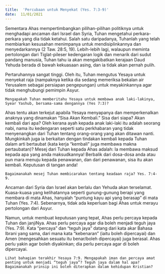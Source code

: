 ```yaml
---
title:  'Percubaan untuk Menyekat (Yes. 7:3-9)'
date:  11/01/2021
---
```


Sementara Ahas mempertimbangkan pilihan-pilihan politiknya untuk menghadapi ancaman dari Israel dan Syria, Tuhan mengetahui perkara-perkara yang dia tidak ketahui. Salah satu daripadanya, Tuhanlah yang telah membiarkan kesusahan menimpanya untuk mendisiplinkannya dan menyedarkannya (2 Taw. 28:5, 19). Lebih-lebih lagi, walaupun meminta pertolongan dari Tiglat-pileser kedengaran logik dan menarik dari sudut pandang manusia, Tuhan tahu ia akan mengakibatkan kerajaan Daud Yehuda berada di bawah kekuasaan asing, dan ia tidak akan pernah pulih.

Pertaruhannya sangat tinggi. Oleh itu, Tuhan mengutus Yesaya untuk menyekat  raja (nampaknya ketika dia sedang memeriksa bekalan air Yerusalem sebagai persiapan pengepungan) untuk meyakinkannya agar tidak menghubungi pemimpin Asyur.

`Mengapakah Tuhan memberitahu Yesaya untuk membawa anak laki-lakinya, Syear Yashub, bersama-sama dengannya (Yes 7:3)?`

Ahas tentu akan terkejut apabila Yesaya menyapanya dan memperkenalkan anaknya yang dinamakan “Sisa Akan Kembali.” Sisa dari siapa? Akan kembali dari apa? Oleh kerana ayah kepada anak laki-laki itu adalah seorang nabi, nama itu kedengaran seperti satu perkhabaran yang tidak menyenangkan dari Tuhan tentang orang-orang yang akan ditawan nanti. Mungkinkah juga ia berkaitan dengan tindakan kembali kepada Tuhan dalam arti bertaubat (kata kerja “kembali” juga membawa makna pertaubatan)? Mesej dari Tuhan kepada Ahas adalah: Ia membawa maksud kepada apa yang anda maksudkannya! Berbalik dari dosa-dosa anda atau pun mara menuju kepada penawanan, dan dari penawanan, sisa itu akan kembali. Keputusan di tangan anda!

`Bagaimanakah mesej Tuhan membicarakan tentang keadaan raja? Yes. 7:4-9.`

Ancaman dari Syria dan Israel akan berlalu dan Yehuda akan terselamat. Kuasa-kuasa yang kelihatannya seperti gunung-gunung berapi yang membara di mata Ahas, hanyalah “puntung kayu api yang berasap” di mata Tuhan (Yes. 7:4). Sebenarnya, tidak ada keperluan bagi Ahas untuk merayu pertolongan dari Asyur.

Namun, untuk membuat keputusan yang tepat, Ahas perlu percaya kepada Tuhan dan janjiNya. Ahas perlu percaya agar dia boleh menjadi teguh jaya (Yes. 7:9). Kata “percaya” dan “teguh jaya” datang dari kata akar Bahasa Ibrani yang sama, dari mana kata “kebenaran” (iaitu boleh dipercayai) dan Amen (mengesahkan sesuatu itu benar/boleh dipercayai)  juga berasal. Ahas perlu yakin agar boleh diyakinkan; dia perlu percaya agar di boleh dipercayai.

`Lihat bahagian terakhir Yesaya 7:9. Mengapakah iman dan percaya amat penting untuk menjadi “teguh jaya”? Teguh jaya dalam hal apa? Bagaimanakah prinsip ini boleh diterapkan dalam kehidupan Kristian?`